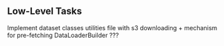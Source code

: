 




## Low-Level Tasks
Implement dataset classes
utilities file with s3 downloading + mechanism for pre-fetching
DataLoaderBuilder
???